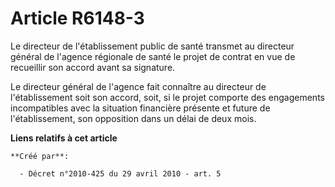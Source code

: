 # Article R6148-3

Le directeur de l'établissement public de santé transmet au directeur général de l'agence régionale de santé le projet de
contrat en vue de recueillir son accord avant sa signature. 

Le directeur général de l'agence fait connaître au directeur de l'établissement soit son accord, soit, si le projet comporte
des engagements incompatibles avec la situation financière présente et future de l'établissement, son opposition dans un
délai de deux mois.

**Liens relatifs à cet article**

	**Créé par**:

	  - Décret n°2010-425 du 29 avril 2010 - art. 5
